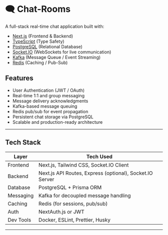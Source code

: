# 🗨️ Chat-Rooms

A full-stack real-time chat application built with:

- [Next.js](https://nextjs.org/) (Frontend & Backend)
- [TypeScript](https://www.typescriptlang.org/) (Type Safety)
- [PostgreSQL](https://www.postgresql.org/) (Relational Database)
- [Socket.IO](https://socket.io/) (WebSockets for live communication)
- [Kafka](https://kafka.apache.org/) (Message Queue / Event Streaming)
- [Redis](https://redis.io/) (Caching / Pub-Sub)

## Features

- User Authentication (JWT / OAuth)
- Real-time 1:1 and group messaging
- Message delivery acknowledgments
- Kafka-based message queuing
- Redis pub/sub for event propagation
- Persistent chat storage via PostgreSQL
- Scalable and production-ready architecture

---

## Tech Stack

| Layer     | Tech Used                                                |
| --------- | -------------------------------------------------------- |
| Frontend  | Next.js, Tailwind CSS, Socket.IO Client                  |
| Backend   | Next.js API Routes, Express (optional), Socket.IO Server |
| Database  | PostgreSQL + Prisma ORM                                  |
| Messaging | Kafka for decoupled message handling                     |
| Caching   | Redis (for sessions, pub/sub)                            |
| Auth      | NextAuth.js or JWT                                       |
| Dev Tools | Docker, ESLint, Prettier, Husky                          |

---
